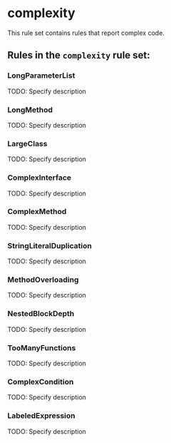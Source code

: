 # complexity

This rule set contains rules that report complex code.

## Rules in the `complexity` rule set:

### LongParameterList

TODO: Specify description

### LongMethod

TODO: Specify description

### LargeClass

TODO: Specify description

### ComplexInterface

TODO: Specify description

### ComplexMethod

TODO: Specify description

### StringLiteralDuplication

TODO: Specify description

### MethodOverloading

TODO: Specify description

### NestedBlockDepth

TODO: Specify description

### TooManyFunctions

TODO: Specify description

### ComplexCondition

TODO: Specify description

### LabeledExpression

TODO: Specify description
